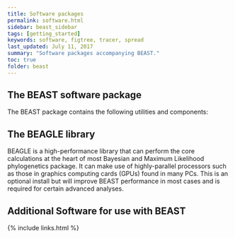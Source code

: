```yaml
---
title: Software packages
permalink: software.html
sidebar: beast_sidebar
tags: [getting_started]
keywords: software, figtree, tracer, spread
last_updated: July 11, 2017
summary: "Software packages accompanying BEAST."
toc: true
folder: beast
---
```


## The BEAST software package

The BEAST package contains the following utilities and components:

## The BEAGLE library

BEAGLE is a high-performance library that can perform the core calculations at the heart of most Bayesian and Maximum Likelihood phylogenetics package.
It can make use of highly-parallel processors such as those in graphics computing cards (GPUs) found in many PCs. 
This is an optional install but will improve BEAST performance in most cases and is required for certain advanced analyses. 

## Additional Software for use with BEAST


{% include links.html %}